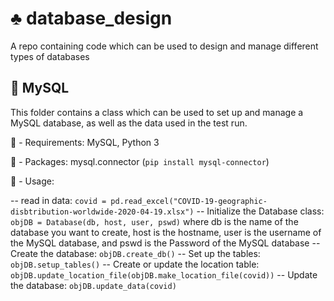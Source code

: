 # :clubs: database_design
A repo containing code which can be used to design and manage different types of databases

## :floppy_disk: MySQL

This folder contains a class which can be used to set up and manage a MySQL database, as well as the data used in the test run.

:hammer: - Requirements: MySQL, Python 3

:electric_plug: - Packages: mysql.connector (```pip install mysql-connector```)

:wrench: - Usage: 

-- read in data: ```covid = pd.read_excel("COVID-19-geographic-disbtribution-worldwide-2020-04-19.xlsx")```
-- Initialize the Database class: ```objDB = Database(db, host, user, pswd)``` where db is the name of the database you want to create, host is the hostname, user is the username of the MySQL database, and pswd is the Password of the MySQL database
-- Create the database: ```objDB.create_db()```
-- Set up the tables: ```objDB.setup_tables()```
-- Create or update the location table: ```objDB.update_location_file(objDB.make_location_file(covid))```
-- Update the database: ```objDB.update_data(covid)```
